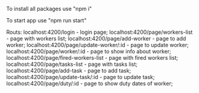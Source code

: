 To install all packages use "npm i"

To start app use "npm run start"

Routs:
  localhost:4200/login - login page;
  localhost:4200/page/workers-list - page with workers list;
  localhost:4200/page/add-worker - page to add worker;
  localhost:4200/page/update-worker/:id - page to update worker;
  localhost:4200/page/worker/:id - page to show info about worker;
  localhost:4200/page/fired-workers-list - page with fired workers list;
  localhost:4200/page/tasks-list - page with tasks list;
  localhost:4200/page/add-task - page to add task;
  localhost:4200/page/update-task/:id - page to update task;
  localhost:4200/page/duty/:id - page to show duty dates of worker;
